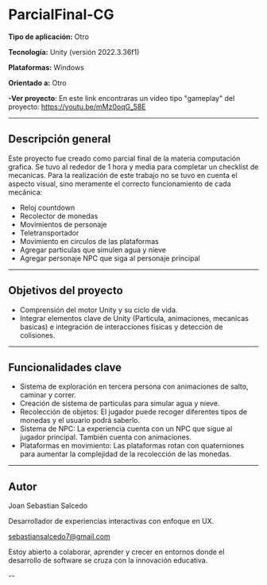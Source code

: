 # ParcialFinal-CG


**Tipo de aplicación:** Otro

**Tecnología:** Unity (versión 2022.3.36f1)  

**Plataformas:** Windows  

**Orientado a:** Otro 

**-Ver proyecto**: En este link encontraras un video tipo "gameplay" del proyecto: https://youtu.be/mMz0oqG_58E

--- 

## Descripción general

Este proyecto fue creado como parcial final de la materia computación grafica. Se tuvo al rededor de 1 hora y media para completar un checklist de mecanicas. Para la realización de este trabajo no se tuvo en cuenta el aspecto visual, sino meramente el correcto funcionamiento de cada mecánica:
- Reloj countdown
- Recolector de monedas 
- Movimientos de personaje
- Teletransportador
- Movimiento en circulos de las plataformas
- Agregar particulas que simulen agua y nieve
- Agregar personaje NPC que siga al personaje principal

---

##  Objetivos del proyecto

- Comprensión del motor Unity y su ciclo de vida.
-  Integrar elementos clave de Unity (Particula, animaciones, mecanicas basicas) e integración de interacciones físicas y detección de colisiones.

---

##  Funcionalidades clave

- Sistema de exploración en tercera persona con animaciones de salto, caminar y correr.
- Creación de sistema de particulas para simular agua y nieve.
- Recolección de objetos: El jugador puede recoger diferentes tipos de monedas y el usuario podrá saberlo. 
- Sistema de NPC: La experiencia cuenta con un NPC que sigue al jugador principal. También cuenta con animaciones.
- Plataformas en movimiento: Las plataformas rotan con quaterniones para aumentar la complejidad de la recolección de las monedas.

---

## Autor
Joan Sebastian Salcedo

Desarrollador de experiencias interactivas con enfoque en UX.

sebastiansalcedo7@gmail.com

Estoy abierto a colaborar, aprender y crecer en entornos donde el desarrollo de software se cruza con la innovación educativa.



--

